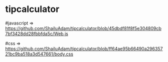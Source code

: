 # tipcalculator

#javascript => https://github.com/ShailuAdam/tipcalculator/blob/45dbdf81f8f5e304809cb7bf3428dd28fbbfda5c/Web.js

#css => https://github.com/ShailuAdam/tipcalculator/blob/ff64ae95b66490a29635721bc9ba518a3d547661/body.css
